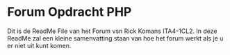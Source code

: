 # Forum Opdracht PHP
Dit is de ReadMe File van het Forum vsn Rick Komans ITA4-1CL2.
In deze ReadMe zal een kleine samenvatting staan van hoe het forum werkt
als je u er niet uit kunt komen.